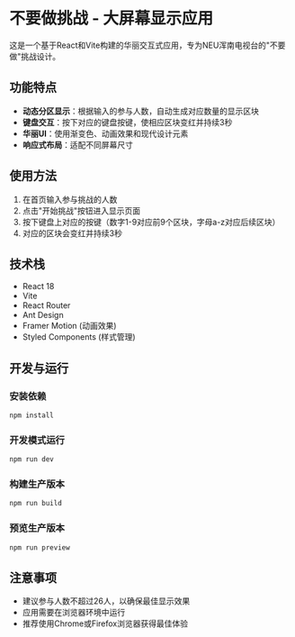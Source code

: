 # 不要做挑战 - 大屏幕显示应用

这是一个基于React和Vite构建的华丽交互式应用，专为NEU浑南电视台的"不要做"挑战设计。

## 功能特点

- **动态分区显示**：根据输入的参与人数，自动生成对应数量的显示区块
- **键盘交互**：按下对应的键盘按键，使相应区块变红并持续3秒
- **华丽UI**：使用渐变色、动画效果和现代设计元素
- **响应式布局**：适配不同屏幕尺寸

## 使用方法

1. 在首页输入参与挑战的人数
2. 点击"开始挑战"按钮进入显示页面
3. 按下键盘上对应的按键（数字1-9对应前9个区块，字母a-z对应后续区块）
4. 对应的区块会变红并持续3秒

## 技术栈

- React 18
- Vite
- React Router
- Ant Design
- Framer Motion (动画效果)
- Styled Components (样式管理)

## 开发与运行

### 安装依赖

```bash
npm install
```

### 开发模式运行

```bash
npm run dev
```

### 构建生产版本

```bash
npm run build
```

### 预览生产版本

```bash
npm run preview
```

## 注意事项

- 建议参与人数不超过26人，以确保最佳显示效果
- 应用需要在浏览器环境中运行
- 推荐使用Chrome或Firefox浏览器获得最佳体验
